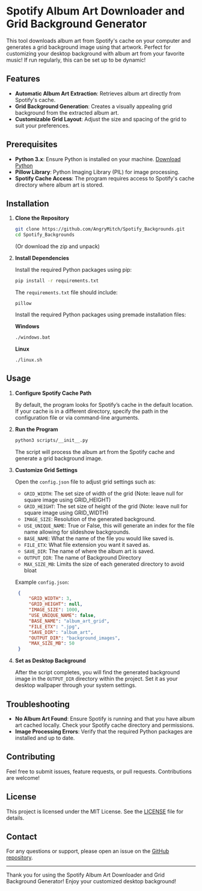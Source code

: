 # Spotify Album Art Downloader and Grid Background Generator

This tool downloads album art from Spotify's cache on your computer and generates a grid background image using that artwork. Perfect for customizing your desktop background with album art from your favorite music!
If run regularly, this can be set up to be dynamic!

## Features
- **Automatic Album Art Extraction**: Retrieves album art directly from Spotify's cache.
- **Grid Background Generation**: Creates a visually appealing grid background from the extracted album art.
- **Customizable Grid Layout**: Adjust the size and spacing of the grid to suit your preferences.

## Prerequisites

- **Python 3.x**: Ensure Python is installed on your machine. [Download Python](https://www.python.org/downloads/)
- **Pillow Library**: Python Imaging Library (PIL) for image processing.
- **Spotify Cache Access**: The program requires access to Spotify's cache directory where album art is stored.

## Installation

1. **Clone the Repository**

   ```bash
   git clone https://github.com/AngryMitch/Spotify_Backgrounds.git
   cd Spotify_Backgrounds
   ```
   (Or download the zip and unpack)

2. **Install Dependencies**

   Install the required Python packages using pip:

   ```bash
   pip install -r requirements.txt
   ```

   The `requirements.txt` file should include:
   ```
   pillow
   ```
   Install the required Python packages using premade installation files:

   **Windows**
   ```bash
   ./windows.bat
   ```
   **Linux**
   ```
   ./linux.sh
   ```

## Usage

1. **Configure Spotify Cache Path**

   By default, the program looks for Spotify’s cache in the default location. If your cache is in a different directory, specify the path in the configuration file or via command-line arguments.

2. **Run the Program**

   ```bash
   python3 scripts/__init__.py
   ```

   The script will process the album art from the Spotify cache and generate a grid background image.

3. **Customize Grid Settings**

   Open the `config.json` file to adjust grid settings such as:

   - `GRID_WIDTH`: The set size of width of the grid (Note: leave null for square image using GRID_HEIGHT)
   - `GRID_HEIGHT`: The set size of height of the grid (Note: leave null for square image using GRID_WIDTH)
   - `IMAGE_SIZE`: Resolution of the generated background.
   - `USE_UNIQUE_NAME`: True or False, this will generate an index for the file name allowing for slideshow backgrounds.
   - `BASE_NAME`: What the name of the file you would like saved is.
   - `FILE_ETX`: What file extension you want it saved as.
   - `SAVE_DIR`: The name of where the album art is saved.
   - `OUTPUT_DIR`: The name of Background Directory
   - `MAX_SIZE_MB`: Limits the size of each generated directory to avoid bloat

   Example `config.json`:

   ```json
    {
        "GRID_WIDTH": 3,
        "GRID_HEIGHT": null,
        "IMAGE_SIZE": 1000,
        "USE_UNIQUE_NAME": false,
        "BASE_NAME": "album_art_grid",
        "FILE_ETX": ".jpg",
        "SAVE_DIR": "album_art",
        "OUTPUT_DIR": "background_images",
        "MAX_SIZE_MB": 50
    }
   ```

4. **Set as Desktop Background**

   After the script completes, you will find the generated background image in the `OUTPUT_DIR` directory within the project. Set it as your desktop wallpaper through your system settings.

## Troubleshooting

- **No Album Art Found**: Ensure Spotify is running and that you have album art cached locally. Check your Spotify cache directory and permissions.
- **Image Processing Errors**: Verify that the required Python packages are installed and up to date.

## Contributing

Feel free to submit issues, feature requests, or pull requests. Contributions are welcome!

## License

This project is licensed under the MIT License. See the [LICENSE](https://github.com/AngryMitch/Spotify_Backgrounds/main/.github/LICENSE) file for details.

## Contact

For any questions or support, please open an issue on the [GitHub repository](https://github.com/AngryMitch/Spotify_Backgrounds/issues).

---

Thank you for using the Spotify Album Art Downloader and Grid Background Generator! Enjoy your customized desktop background!
